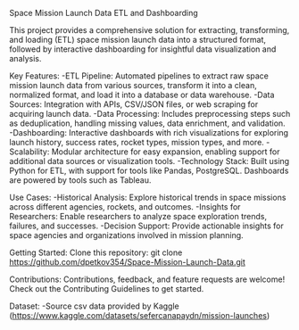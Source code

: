 Space Mission Launch Data ETL and Dashboarding

This project provides a comprehensive solution for extracting, transforming, and loading (ETL) space mission launch data into a structured format, followed by interactive dashboarding for insightful data visualization and analysis.

Key Features: -ETL Pipeline: Automated pipelines to extract raw space mission launch data from various sources, transform it into a clean, normalized format, and load it into a database or data warehouse. -Data Sources: Integration with APIs, CSV/JSON files, or web scraping for acquiring launch data. -Data Processing: Includes preprocessing steps such as deduplication, handling missing values, data enrichment, and validation. -Dashboarding: Interactive dashboards with rich visualizations for exploring launch history, success rates, rocket types, mission types, and more. -Scalability: Modular architecture for easy expansion, enabling support for additional data sources or visualization tools. -Technology Stack: Built using Python for ETL, with support for tools like Pandas, PostgreSQL. Dashboards are powered by tools such as Tableau.

Use Cases: -Historical Analysis: Explore historical trends in space missions across different agencies, rockets, and outcomes. -Insights for Researchers: Enable researchers to analyze space exploration trends, failures, and successes. -Decision Support: Provide actionable insights for space agencies and organizations involved in mission planning.

Getting Started: Clone this repository: git clone https://github.com/dpetkov354/Space-Mission-Launch-Data.git

Contributions: Contributions, feedback, and feature requests are welcome! Check out the Contributing Guidelines to get started.

Dataset: -Source csv data provided by Kaggle (https://www.kaggle.com/datasets/sefercanapaydn/mission-launches)
